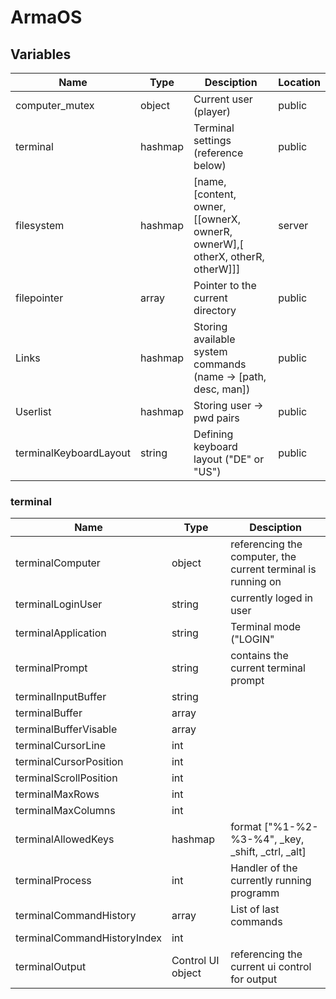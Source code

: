 # ArmaOS

## Variables

Name                   | Type        | Desciption                                                                    | Location
----                   | -----       | -----------                                                                   | -------
computer_mutex         | object      | Current user (player)                                                         | public
terminal               | hashmap     | Terminal settings (reference below)                                           | public
filesystem             | hashmap     | [name, [content, owner, [[ownerX, ownerR, ownerW],[ otherX, otherR, otherW]]] | server
filepointer            | array       | Pointer to the current directory                                              | public
Links                  | hashmap     | Storing available system commands (name -> [path, desc, man])                 | public
Userlist               | hashmap     | Storing user -> pwd pairs                                                     | public                                    
terminalKeyboardLayout | string      | Defining keyboard layout ("DE" or "US")                                       | public

### terminal


Name                         | Type              | Desciption
----                         | -----             | -----------  
terminalComputer             | object            | referencing the computer, the current terminal is running on
terminalLoginUser            | string            | currently loged in user
terminalApplication          | string            | Terminal mode ("LOGIN" | "PASSWORD" | "SHELL" | "INPUT")
terminalPrompt               | string            | contains the current terminal prompt
terminalInputBuffer          | string            | 
terminalBuffer               | array             |
terminalBufferVisable        | array             |
terminalCursorLine           | int               |
terminalCursorPosition       | int               |
terminalScrollPosition       | int               |
terminalMaxRows              | int               |
terminalMaxColumns           | int               |
terminalAllowedKeys          | hashmap           | format ["%1-%2-%3-%4", _key, _shift, _ctrl, _alt]
terminalProcess              | int               | Handler of the currently running programm
terminalCommandHistory       | array             | List of last commands
terminalCommandHistoryIndex  | int               | 
terminalOutput               | Control UI object | referencing the current ui control for output